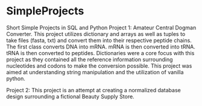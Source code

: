 # SimpleProjects
Short Simple Projects in SQL and Python
Project 1: Amateur Central Dogman Converter. This project utilizes dictionary and arrays as well as tuples to take files (fasta, txt) and convert them into their respective peptide chains.
The first class converts DNA into mRNA. mRNA is then converted into tRNA. tRNA is then converted to peptides. 
Dictionaries were a core focus with this project as they contained all the reference information surrounding nucleotides and codons to make the conversion possible. 
This project was aimed at understanding string manipulation and the utilization of vanilla python.

Project 2: This project is an attempt at creating a normalized database design surrounding a fictional Beauty Supply Store.
